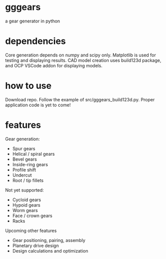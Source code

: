 # gggears
a gear generator in python

# dependencies
Core generation depends on numpy and scipy only.
Matplotlib is used for testing and displaying results.
CAD model creation uses build123d package, and OCP VSCode addon for displaying models.

# how to use
Download repo.
Follow the example of src/gggears_build123d.py.
Proper application code is yet to come!

# features
Gear generation:
- Spur gears
- Helical / spiral gears
- Bevel gears
- Inside-ring gears
- Profile shift
- Undercut
- Root / tip fillets

Not yet supported:
- Cycloid gears
- Hypoid gears
- Worm gears
- Face / crown gears
- Racks

Upcoming other features
- Gear positioning, pairing, assembly
- Planetary drive design
- Design calculations and optimization